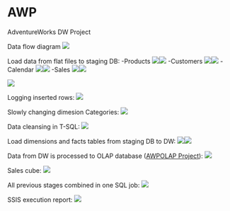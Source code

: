 # AWP
AdventureWorks DW Project

Data flow diagram
<img src="Documentation/img/flow.png">

Load data from flat files to staging DB:
-Products
<img src="Documentation/img/PackageProducts.png"><img src="Documentation/img/DFT_Products.png">
-Customers
<img src="Documentation/img/PackageCustomers.png"><img src="Documentation/img/DFT_Customers.png">
-Calendar
<img src="Documentation/img/PackageCalendar.png"><img src="Documentation/img/DFT_Calendar.png">
-Sales
<img src="Documentation/img/PackageSales.png"><img src="Documentation/img/DFT_Sales.png">

<img src="Documentation/img/LoadRAWDataToStagingDB.png">

Logging inserted rows:
<img src="Documentation/img/LogsTableStagingDB.png">

Slowly changing dimesion Categories:
<img src="Documentation/img/DFT_SCDCategories.png">

Data cleansing in T-SQL:
<img src="Documentation/img/DataCleansingStagingToDB.png">

Load dimensions and facts tables from staging DB to DW:
<img src="Documentation/img/LoadDimensions.png"><img src="Documentation/img/LoadFacts.png">

Data from DW is processed to OLAP database ([AWPOLAP Project](https://github.com/maciejsss/AWPOLAP)):
<img src="Documentation/img/OLAPdb.png">

Sales cube:
<img src="Documentation/img/SalesCube.png">

All previous stages combined in one SQL job: 
<img src="Documentation/img/ETLjob.png">

SSIS execution report:
<img src="Documentation/img/ExecutionReport.png">


